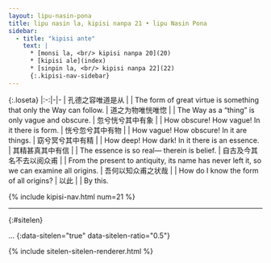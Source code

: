 ```yaml
---
layout: lipu-nasin-pona
title: lipu nasin la, kipisi nanpa 21 • lipu Nasin Pona
sidebar:
  - title: "kipisi ante"
    text: |
      * [monsi la, <br/> kipisi nanpa 20](20)
      * [kipisi ale](index)
      * [sinpin la, <br/> kipisi nanpa 22](22)
      {:.kipisi-nav-sidebar}
---
```


{:.loseta}
|:-:|-|-
| 孔德之容<wbr/>唯道是从 |  | The form of great virtue is something that only the Way can follow.
| 道之为物<wbr/>唯恍唯惚 |  | The Way as a “thing” is only vague and obscure.
| 忽兮恍兮<wbr/>其中有象 |  | How obscure! How vague! In it there is form.
| 恍兮忽兮<wbr/>其中有物 |  | How vague! How obscure! In it are things.
| 窈兮冥兮<wbr/>其中有精 |  | How deep! How dark! In it there is an essence.
| 其精甚真<wbr/>其中有信 |  | The essence is so real— therein is belief.
| 自古及今<wbr/>其名不去<wbr/>以阅众甫 |  | From the present to antiquity, its name has never left it, so we can examine all origins.
| 吾何以知众甫之状哉 |  | How do I know the form of all origins?
| 以此 |  | By this.

{% include kipisi-nav.html num=21 %}

-------
{:#sitelen}

...
{:data-sitelen="true" data-sitelen-ratio="0.5"}

{% include sitelen-sitelen-renderer.html %}
